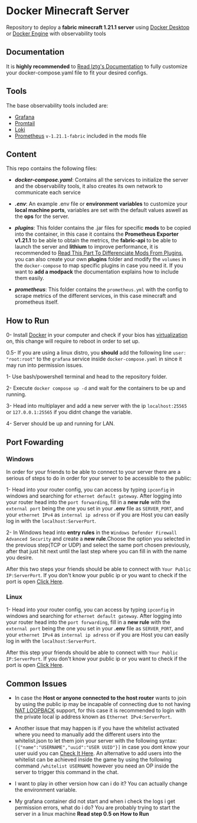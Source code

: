# Docker Minecraft Server
Repository to deploy a **fabric minecraft 1.21.1 server** using [Docker Desktop](https://docs.docker.com/desktop/) or [Docker Engine](https://docs.docker.com/engine/install/) with observability tools 


## Documentation
It is **highly recommended** to [Read Iztg's Documentation](https://docker-minecraft-server.readthedocs.io/en/latest/) to fully customize your docker-compose.yaml file to fit your desired configs.

## Tools
The base observability tools included are:

- [Grafana](https://grafana.com/docs/grafana/latest/introduction/)
- [Promtail](https://grafana.com/docs/loki/latest/send-data/promtail/#:~:text=Promtail%20is%20an%20agent%20which,will%20occur%20in%20Grafana%20Alloy.)
- [Loki](https://grafana.com/oss/loki/)
- [Prometheus](https://prometheus.io/docs/introduction/overview/) `v-1.21.1-fabric` included in the mods file

## Content
This repo contains the following files:
- ***docker-compose.yaml***: Contains all the services to initialize the server and the observability tools, it also creates its own network to communicate each service 
  
- ***.env***: An example .env file or **environment variables** to customize your **local machine ports**, variables are set with the default values aswell as the **ops** for the server.

- ***plugins***: This folder contains the .jar files for specific **mods** to be copied into the container, in this case it contains the **Prometheus Exporter v1.21.1** to be able to obtain the metrics, the **fabric-api** to be able to launch the server and **lithium** to improve performance,  it is recommended to [Read This Part To Differenciate Mods From Plugins](https://docker-minecraft-server.readthedocs.io/en/latest/mods-and-plugins/), you can also create your own **plugins** folder and modify the `volumes` in the `docker-compose` to map specific plugins in case you need it. If you want to **add a modpack** the documentation explains how to include them easily.

- ***prometheus***: This folder contains the `prometheus.yml` with the config to scrape metrics of the different services, in this case minecraft and prometheus itself.
  
## How to Run
0- Install [Docker](https://docs.docker.com/desktop/) in your computer and check if your bios has [virtualization](https://support.microsoft.com/en-us/windows/enable-virtualization-on-windows-c5578302-6e43-4b4b-a449-8ced115f58e1) on, this change will require to reboot in order to set up. 

0.5- If you are using a linux distro, you **should** add the following line `user: "root:root"` to the `grafana` service inside `docker-compose.yaml` in since it may run into permission issues. 

1- Use bash/powershell terminal and head to the repository folder.

2- Execute `docker compose up -d` and wait for the containers to be up and running.

3- Head into multiplayer and add a new server with the ip `localhost:25565` or `127.0.0.1:25565` if you didnt change the variable.

4- Server should be up and running for LAN.

## Port Fowarding

### Windows

In order for your friends to be able to connect to your server there are a serious of steps to do in order for your server to be accessible to the public:

1- Head into your router config, you can access by typing `ipconfig` in windows and searching for `ethernet default gateway`. After logging into your router head into the `port forwarding`, fill in a **new rule** with the `external port` being the one you set in your **.env** file as `SERVER_PORT`, and your `ethernet IPv4` as `internal ip adress` or if you are Host you can easily log in with the `localhost:ServerPort`.

2- In Windows head into **entry rules** in the `Windows Defender Firewall Advanced Security` and create a **new rule**.Choose the option you selected in the previous step(TCP or UDP) and select the same port chosen previously, after that just hit next until the last step where you can fill in with the name you desire.

After this two steps your friends should be able to connect with `Your Public IP:ServerPort`. If you don't know your public ip or you want to check if the port is open [Click Here](https://www.portchecktool.com/). 

### Linux
1- Head into your router config, you can access by typing `ipconfig` in windows and searching for `ethernet default gateway`. After logging into your router head into the `port forwarding`, fill in a **new rule** with the `external port` being the one you set in your **.env** file as `SERVER_PORT`, and your `ethernet IPv4` as `internal ip adress` or if you are Host you can easily log in with the `localhost:ServerPort`.

After this step your friends should be able to connect with `Your Public IP:ServerPort`. If you don't know your public ip or you want to check if the port is open [Click Here](https://www.portchecktool.com/).

## Common Issues

- In case the **Host or anyone connected to the host router** wants to join by using the public ip may be incapable of connecting due to not having [NAT LOOPBACK](https://kb.netgear.com/000049578/What-is-NAT-loopback-and-which-NETGEAR-routers-support-NAT-loopback) support, for this case it is recommended to login with the private local ip address known as `Ethernet IPv4:ServerPort`.

- Another issue that may happen is if you have the whitelist activated where you need to manually add the different users into the whitelist.json to let them join your server with the following syntax:
`[{"name":"USERNAME","uuid":"USER UUID"}]` in case you dont know your user uuid you can [Check It Here](https://mcuuid.net/). An alternative to add users into the whitelist can be achieved inside the game by using the following command `/whitelist USERNAME` however you need an OP inside the server to trigger this command in the chat.

- I want to play in other version how can i do it? You can actually change the environment variable.
- My grafana container did not start and when i check the logs i get permission errors, what do i do? You are probably trying to start the server in a linux machine **Read step 0.5 on How to Run** 

